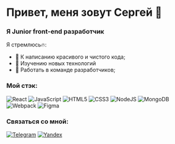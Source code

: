 <h1>Привет, меня зовут Сергей 👋</h1>

### Я Junior front-end разработчик

Я стремлюсь🔥:

* :ghost: К написанию красивого и чистого кода;
* 🚀 Изучению новых технологий
* :speech_balloon: Работать в команде разработчиков;

### Мой стэк:

![React](https://img.shields.io/badge/react-%2320232a.svg?style=for-the-badge&logo=react&logoColor=%2361DAFB)
![JavaScript](https://img.shields.io/badge/javascript-%23323330.svg?style=for-the-badge&logo=javascript&logoColor=%23F7DF1E)
![HTML5](https://img.shields.io/badge/html5-%23E34F26.svg?style=for-the-badge&logo=html5&logoColor=white)
![CSS3](https://img.shields.io/badge/css3-%231572B6.svg?style=for-the-badge&logo=css3&logoColor=white)
![NodeJS](https://img.shields.io/badge/node.js-6DA55F?style=for-the-badge&logo=node.js&logoColor=white)
![MongoDB](https://img.shields.io/badge/MongoDB-%234ea94b.svg?style=for-the-badge&logo=mongodb&logoColor=white)
![Webpack](https://img.shields.io/badge/webpack-%238DD6F9.svg?style=for-the-badge&logo=webpack&logoColor=black)
![Figma](https://img.shields.io/badge/figma-%23F24E1E.svg?style=for-the-badge&logo=figma&logoColor=white)

### Связаться со мной:

[![Telegram](https://img.shields.io/badge/-Telegram-141130?style=for-the-badge&logo=Telegram)](https://t.me/sepetrovski)
[![Yandex](https://img.shields.io/badge/-seevpetrov@gmail.com-141130?style=for-the-badge&logo=Gmail)](mailto:seevpetrov@gmail.com)
